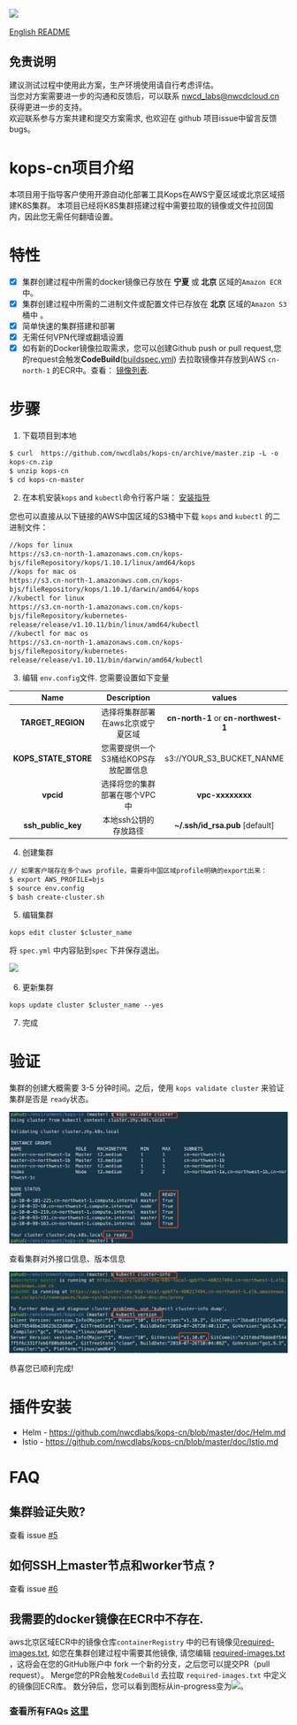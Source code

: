 ![](https://codebuild.us-west-2.amazonaws.com/badges?uuid=eyJlbmNyeXB0ZWREYXRhIjoibG51QU90bjlHekkzNlJkTHl1M3RWWi9MdVZ0YUE2TEhIMlVTUXNobzlyWEd4eklNVkk2NzJ6MS8zcy9tZCt4UVJXUU9FWTVZVlNIQlVZZVZjeEc2R1NvPSIsIml2UGFyYW1ldGVyU3BlYyI6IlhnZm9qa1lXaTEwVUloSksiLCJtYXRlcmlhbFNldFNlcmlhbCI6MX0%3D&branch=master)

[English README](./README_en.md)

## 免责说明
建议测试过程中使用此方案，生产环境使用请自行考虑评估。<br>
当您对方案需要进一步的沟通和反馈后，可以联系 nwcd_labs@nwcdcloud.cn 获得更进一步的支持。<br>
欢迎联系参与方案共建和提交方案需求, 也欢迎在 github 项目issue中留言反馈bugs。    



# kops-cn项目介绍

本项目用于指导客户使用开源自动化部署工具Kops在AWS宁夏区域或北京区域搭建K8S集群。
本项目已经将K8S集群搭建过程中需要拉取的镜像或文件拉回国内，因此您无需任何翻墙设置。



# 特性
- [x] 集群创建过程中所需的docker镜像已存放在 **宁夏** 或 **北京** 区域的`Amazon ECR`中。
- [x] 集群创建过程中所需的二进制文件或配置文件已存放在 **北京** 区域的`Amazon S3`桶中 。
- [x] 简单快速的集群搭建和部署
- [x] 无需任何VPN代理或翻墙设置
- [x] 如有新的Docker镜像拉取需求，您可以创建Github push or pull request,您的request会触发**CodeBuild**([buildspec.yml](https://github.com/nwcdlabs/kops-cn/blob/master/buildspec.yml))  去拉取镜像并存放到AWS `cn-north-1` 的ECR中。查看： [镜像列表](https://github.com/nwcdlabs/kops-cn/blob/master/mirror/required-images.txt).

# 步骤

1. 下载项目到本地
```
$ curl  https://github.com/nwcdlabs/kops-cn/archive/master.zip -L -o kops-cn.zip
$ unzip kops-cn
$ cd kops-cn-master
```

2. 在本机安装`kops` and `kubectl`命令行客户端： [安装指导](https://github.com/kubernetes/kops/blob/master/docs/install.md)

您也可以直接从以下链接的AWS中国区域的S3桶中下载 `kops` and `kubectl` 的二进制文件：

```
//kops for linux
https://s3.cn-north-1.amazonaws.com.cn/kops-bjs/fileRepository/kops/1.10.1/linux/amd64/kops
//kops for mac os
https://s3.cn-north-1.amazonaws.com.cn/kops-bjs/fileRepository/kops/1.10.1/darwin/amd64/kops
//kubectl for linux
https://s3.cn-north-1.amazonaws.com.cn/kops-bjs/fileRepository/kubernetes-release/release/v1.10.11/bin/linux/amd64/kubectl
//kubectl for mac os
https://s3.cn-north-1.amazonaws.com.cn/kops-bjs/fileRepository/kubernetes-release/release/v1.10.11/bin/darwin/amd64/kubectl
```


3. 编辑 `env.config`文件. 您需要设置如下变量


|        Name        |                    Description                     | values |
| :----------------: | :----------------------------------------------------------: | :------------------------: |
| **TARGET_REGION** | 选择将集群部署在aws北京或宁夏区域          |   **cn-north-1** or **cn-northwest-1**  |
| **KOPS_STATE_STORE** | 您需要提供一个S3桶给KOPS存放配置信息 | s3://YOUR_S3_BUCKET_NANME |
| **vpcid** | 选择将您的集群部署在哪个VPC中 | **vpc-xxxxxxxx** |
| **ssh_public_key** | 本地ssh公钥的存放路径 | **~/.ssh/id_rsa.pub** [default] |

4. 创建集群
```
// 如果客户端存在多个aws profile，需要将中国区域profile明确的export出来：
$ export AWS_PROFILE=bjs
$ source env.config
$ bash create-cluster.sh
```

5. 编辑集群
```
kops edit cluster $cluster_name
```
将 `spec.yml` 中内容贴到`spec` 下并保存退出。

![](https://user-images.githubusercontent.com/278432/47897276-084ff880-deac-11e8-92db-b2fdf10e10b4.png)

6. 更新集群
```
kops update cluster $cluster_name --yes
```

7. 完成


# 验证

集群的创建大概需要 3-5 分钟时间。之后，使用 `kops validate cluster` 来验证集群是否是 `ready`状态。

![](./images/01.png)



查看集群对外接口信息、版本信息

![](./images/02.png)



恭喜您已顺利完成!

# 插件安装
* Helm  - https://github.com/nwcdlabs/kops-cn/blob/master/doc/Helm.md
* Istio - https://github.com/nwcdlabs/kops-cn/blob/master/doc/Istio.md


# FAQ

## 集群验证失败?
查看 issue [#5](https://github.com/nwcdlabs/kops-cn/issues/5)

## 如何SSH上master节点和worker节点 ?
查看 issue [#6](https://github.com/nwcdlabs/kops-cn/issues/6)


## 我需要的docker镜像在ECR中不存在.
aws北京区域ECR中的镜像仓库`containerRegistry` 中的已有镜像见[required-images.txt](https://github.com/nwcdlabs/kops-cn/blob/master/mirror/required-images.txt), 如您在集群创建过程中需要其他镜像, 请您编辑 [required-images.txt](https://github.com/nwcdlabs/kops-cn/blob/master/mirror/required-images.txt) ，这将会在您的GitHub账户中 fork 一个新的分支，之后您可以提交PR（pull request）。 Merge您的PR会触发`CodeBuild` 去拉取 `required-images.txt` 中定义的镜像回ECR库。 数分钟后，您可以看到图标从in-progress变为![](https://codebuild.us-west-2.amazonaws.com/badges?uuid=eyJlbmNyeXB0ZWREYXRhIjoibG51QU90bjlHekkzNlJkTHl1M3RWWi9MdVZ0YUE2TEhIMlVTUXNobzlyWEd4eklNVkk2NzJ6MS8zcy9tZCt4UVJXUU9FWTVZVlNIQlVZZVZjeEc2R1NvPSIsIml2UGFyYW1ldGVyU3BlYyI6IlhnZm9qa1lXaTEwVUloSksiLCJtYXRlcmlhbFNldFNlcmlhbCI6MX0%3D&branch=master)。

### 查看所有FAQs [这里](https://github.com/nwcdlabs/kops-cn/issues?utf8=%E2%9C%93&q=label%3AFAQ)
